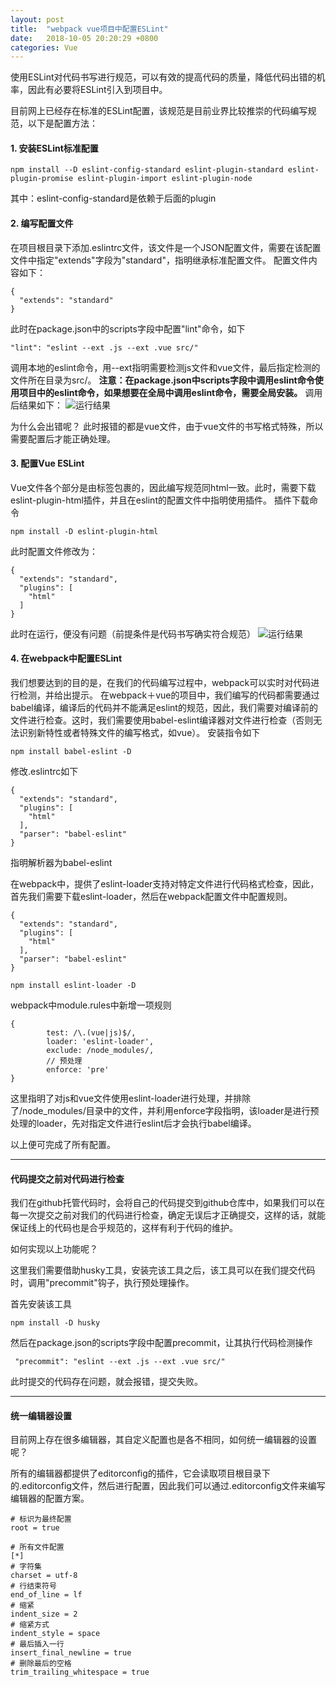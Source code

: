 ```yaml
---
layout: post
title:  "webpack vue项目中配置ESLint"
date:   2018-10-05 20:20:29 +0800
categories: Vue
---
```


使用ESLint对代码书写进行规范，可以有效的提高代码的质量，降低代码出错的机率，因此有必要将ESLint引入到项目中。

目前网上已经存在标准的ESLint配置，该规范是目前业界比较推崇的代码编写规范，以下是配置方法：

#### 1. 安装ESLint标准配置
```
npm install --D eslint-config-standard eslint-plugin-standard eslint-plugin-promise eslint-plugin-import eslint-plugin-node
```
其中：eslint-config-standard是依赖于后面的plugin

#### 2. 编写配置文件
在项目根目录下添加.eslintrc文件，该文件是一个JSON配置文件，需要在该配置文件中指定"extends"字段为"standard"，指明继承标准配置文件。
配置文件内容如下：
```
{
  "extends": "standard"
}
```
此时在package.json中的scripts字段中配置"lint"命令，如下
```
"lint": "eslint --ext .js --ext .vue src/"
```
调用本地的eslint命令，用--ext指明需要检测js文件和vue文件，最后指定检测的文件所在目录为src/。
__注意：在package.json中scripts字段中调用eslint命令使用项目中的eslint命令，如果想要在全局中调用eslint命令，需要全局安装。__
调用后结果如下：
![运行结果](https://upload-images.jianshu.io/upload_images/5796375-1e57b0602e0a8c12.png?imageMogr2/auto-orient/strip%7CimageView2/2/w/1240)

为什么会出错呢？
此时报错的都是vue文件，由于vue文件的书写格式特殊，所以需要配置后才能正确处理。

#### 3. 配置Vue ESLint
Vue文件各个部分是由标签包裹的，因此编写规范同html一致。此时，需要下载eslint-plugin-html插件，并且在eslint的配置文件中指明使用插件。
插件下载命令
```
npm install -D eslint-plugin-html
```
此时配置文件修改为：
```
{
  "extends": "standard",
  "plugins": [
    "html"
  ]
}
```
此时在运行，便没有问题（前提条件是代码书写确实符合规范）
![运行结果](https://upload-images.jianshu.io/upload_images/5796375-87c0deed933847cf.png?imageMogr2/auto-orient/strip%7CimageView2/2/w/1240)

#### 4. 在webpack中配置ESLint
我们想要达到的目的是，在我们的代码编写过程中，webpack可以实时对代码进行检测，并给出提示。
在webpack＋vue的项目中，我们编写的代码都需要通过babel编译，编译后的代码并不能满足eslint的规范，因此，我们需要对编译前的文件进行检查。这时，我们需要使用babel-eslint编译器对文件进行检查（否则无法识别新特性或者特殊文件的编写格式，如vue）。
安装指令如下
```
npm install babel-eslint -D
```
修改.eslintrc如下
```
{
  "extends": "standard",
  "plugins": [
    "html"
  ],
  "parser": "babel-eslint"
}
```
指明解析器为babel-eslint

在webpack中，提供了eslint-loader支持对特定文件进行代码格式检查，因此，首先我们需要下载eslint-loader，然后在webpack配置文件中配置规则。
```
{
  "extends": "standard",
  "plugins": [
    "html"
  ],
  "parser": "babel-eslint"
}
```
```
npm install eslint-loader -D
```
webpack中module.rules中新增一项规则
```
{
        test: /\.(vue|js)$/,
        loader: 'eslint-loader',
        exclude: /node_modules/,
        // 预处理
        enforce: 'pre'
}
```
这里指明了对js和vue文件使用eslint-loader进行处理，并排除了/node_modules/目录中的文件，并利用enforce字段指明，该loader是进行预处理的loader，先对指定文件进行eslint后才会执行babel编译。

以上便可完成了所有配置。

____
#### 代码提交之前对代码进行检查
我们在github托管代码时，会将自己的代码提交到github仓库中，如果我们可以在每一次提交之前对我们的代码进行检查，确定无误后才正确提交，这样的话，就能保证线上的代码也是合乎规范的，这样有利于代码的维护。

如何实现以上功能呢？

这里我们需要借助husky工具，安装完该工具之后，该工具可以在我们提交代码时，调用"precommit"钩子，执行预处理操作。

首先安装该工具
```
npm install -D husky
```

然后在package.json的scripts字段中配置precommit，让其执行代码检测操作
```
 "precommit": "eslint --ext .js --ext .vue src/"
```
此时提交的代码存在问题，就会报错，提交失败。

____
#### 统一编辑器设置
目前网上存在很多编辑器，其自定义配置也是各不相同，如何统一编辑器的设置呢？

所有的编辑器都提供了editorconfig的插件，它会读取项目根目录下的.editorconfig文件，然后进行配置，因此我们可以通过.editorconfig文件来编写编辑器的配置方案。
```
# 标识为最终配置
root = true

# 所有文件配置
[*]
# 字符集
charset = utf-8
# 行结束符号
end_of_line = lf
# 缩紧
indent_size = 2
# 缩紧方式
indent_style = space
# 最后插入一行
insert_final_newline = true
# 删除最后的空格
trim_trailing_whitespace = true
```





